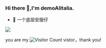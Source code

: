 ### Hi there 👋,I'm demoAlitalia.

- 🔭 一个底层安服仔
 
![](https://github-readme-stats.vercel.app/api?username=demoAlitalia&show_icons=true&theme=transparent)


you are my ![Visitor Count](https://profile-counter.glitch.me/demoAlitalia/count.svg) vistor，thank you!
